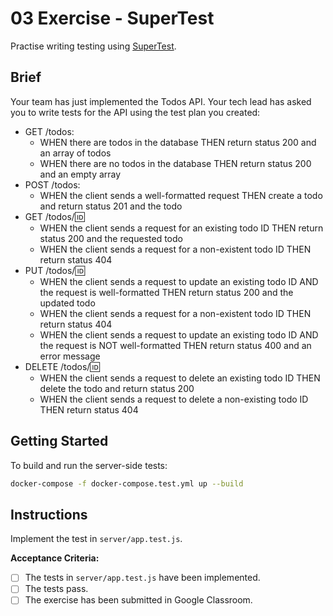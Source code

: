 # 03 Exercise - SuperTest

Practise writing testing using [SuperTest](https://github.com/visionmedia/supertest).

## Brief

Your team has just implemented the Todos API. Your tech lead has asked you to write tests for the API using the test plan you created:

- GET /todos:
  - WHEN there are todos in the database THEN return status 200 and an array of todos
  - WHEN there are no todos in the database THEN return status 200 and an empty array
- POST /todos:
  - WHEN the client sends a well-formatted request THEN create a todo and return status 201 and the todo
- GET /todos/:id:
  - WHEN the client sends a request for an existing todo ID THEN return status 200 and the requested todo
  - WHEN the client sends a request for a non-existent todo ID THEN return status 404
- PUT /todos/:id:
  - WHEN the client sends a request to update an existing todo ID AND the request is well-formatted THEN return status 200 and the updated todo
  - WHEN the client sends a request for a non-existent todo ID THEN return status 404
  - WHEN the client sends a request to update an existing todo ID AND the request is NOT well-formatted THEN return status 400 and an error message
- DELETE /todos/:id:
  - WHEN the client sends a request to delete an existing todo ID THEN delete the todo and return status 200
  - WHEN the client sends a request to delete a non-existing todo ID THEN return status 404

## Getting Started

To build and run the server-side tests:

```zsh
docker-compose -f docker-compose.test.yml up --build
```

## Instructions

Implement the test in `server/app.test.js`.

**Acceptance Criteria:**

- [ ] The tests in `server/app.test.js` have been implemented.
- [ ] The tests pass.
- [ ] The exercise has been submitted in Google Classroom.
